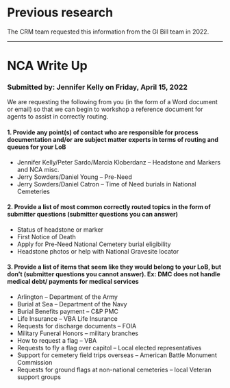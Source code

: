 # Previous research

The CRM team requested this information from the GI Bill team in 2022.

--------

# NCA Write Up

### Submitted by: Jennifer Kelly on Friday, April 15, 2022

We are requesting the following from you (in the form of a Word document or email) so that we can begin to workshop a reference document for agents to assist in correctly routing.

#### 1. Provide any point(s) of contact who are responsible for process documentation and/or are subject matter experts in terms of routing and queues for your LoB
- Jennifer Kelly/Peter Sardo/Marcia Kloberdanz – Headstone and Markers and NCA misc.
- Jerry Sowders/Daniel Young – Pre-Need
- Jerry Sowders/Daniel Catron – Time of Need burials in National Cemeteries

#### 2. Provide a list of most common correctly routed topics in the form of submitter questions (submitter questions you can answer)
- Status of headstone or marker
- First Notice of Death
- Apply for Pre-Need National Cemetery burial eligibility
- Headstone photos or help with National Gravesite locator

#### 3. Provide a list of items that seem like they would belong to your LoB, but don’t (submitter questions you cannot answer). Ex: DMC does not handle medical debt/ payments for medical services
- Arlington – Department of the Army
- Burial at Sea – Department of the Navy
- Burial Benefits payment – C&P PMC
- Life Insurance – VBA Life Insurance
- Requests for discharge documents – FOIA
- Military Funeral Honors – military branches
- How to request a flag – VBA
- Requests to fly a flag over capitol – Local elected representatives
- Support for cemetery field trips overseas – American Battle Monument Commission
- Requests for ground flags at non-national cemeteries – local Veteran support groups

